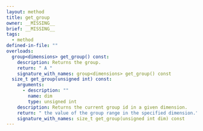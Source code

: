 ```yaml
---
layout: method
title: get_group
owner: __MISSING__
brief: __MISSING__
tags:
  - method
defined-in-file: ""
overloads:
  group<dimensions> get_group() const:
    description: Returns the group.
    return: " A "
    signature_with_names: group<dimensions> get_group() const
  size_t get_group(unsigned int) const:
    arguments:
      - description: ""
        name: dim
        type: unsigned int
    description: Returns the current group id in a given dimension.
    return: " the value of the group range in the specified dimension."
    signature_with_names: size_t get_group(unsigned int dim) const
---
```

